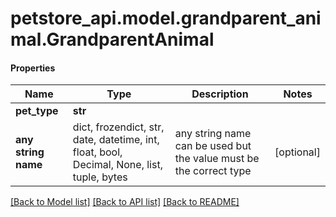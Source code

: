 # petstore_api.model.grandparent_animal.GrandparentAnimal

#### Properties
Name | Type | Description | Notes
------------ | ------------- | ------------- | -------------
**pet_type** | **str** |  | 
**any string name** | dict, frozendict, str, date, datetime, int, float, bool, Decimal, None, list, tuple, bytes | any string name can be used but the value must be the correct type | [optional]

[[Back to Model list]](../../README.md#documentation-for-models) [[Back to API list]](../../README.md#documentation-for-api-endpoints) [[Back to README]](../../README.md)

